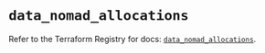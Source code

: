 # `data_nomad_allocations`

Refer to the Terraform Registry for docs: [`data_nomad_allocations`](https://registry.terraform.io/providers/hashicorp/nomad/2.5.1/docs/data-sources/allocations).

